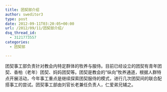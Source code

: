 ```yaml
---
title: 团契部介绍
author: sweditor3
type: post
date: 2012-09-11T03:20:05+00:00
url: /2012/09/11/团契部介绍/
dsq_thread_id:
  - 3121773557
categories:
  - 团契部

---
```

团契事工部负责针对教会内特定群体的牧养与服侍。目前已经设立的团契有青年团契、香柏（老年）团契、妈妈团契等。团契是教会的“纵向”牧养通道，根据人群特点开展活动，今年事工重点是继续探索团契服侍的模式，进行几次团契间的联合配搭事工的尝试。团契事工部由刘官长老兼任负责人，仁爱弟兄辅之。